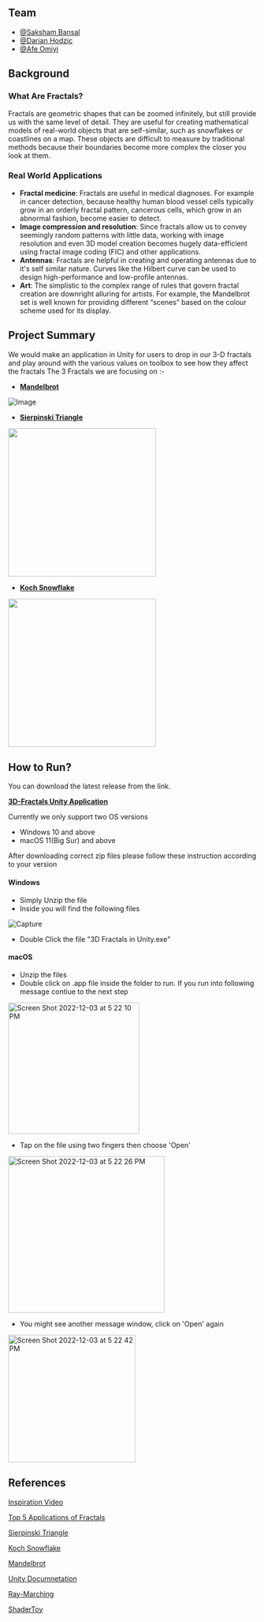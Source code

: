 ## Team

- [@Saksham Bansal](https://www.github.com/sakdec10)
- [@Darian Hodzic](https://www.github.com/dhodzic1)
- [@Afe Omiyi](https://www.github.com/ajo8571)


## Background
### What Are Fractals?
Fractals are geometric shapes that can be zoomed infinitely, but still provide us with the same level of detail.
They are useful for creating mathematical models of real-world objects that are self-similar, such as snowflakes or coastlines on a map. These objects are difficult to measure by traditional methods because their boundaries become more complex the closer you look at them.

### Real World Applications
- **Fractal medicine**: Fractals are useful in medical diagnoses. For example in cancer detection, because healthy human blood vessel cells typically grow in an orderly fractal pattern, cancerous cells, which grow in an abnormal fashion, become easier to detect.
- **Image compression and resolution**: Since fractals allow us to convey seemingly random patterns with little data, working with image resolution and even 3D model creation becomes hugely data-efficient using fractal image coding (FIC) and other applications.  
- **Antennas**: Fractals are helpful in creating and operating antennas  due to it's self similar nature. Curves like the Hilbert curve can be used to design high-performance and low-profile antennas. 
- **Art**: The simplistic to the complex range of rules that govern fractal creation are downright alluring for artists. For example, the Mandelbrot set is well known for providing different “scenes” based on the colour scheme used for its display.

## Project Summary

We would make an application in Unity for users to drop in our 3-D fractals and play around with the various values on toolbox to see how they affect the fractals
The 3 Fractals we are focusing on :-

- [**Mandelbrot**](http://paulbourke.net/fractals/mandelbrot/)

![Image](https://thumbs.gfycat.com/GiftedFailingHoneyeater-size_restricted.gif)

- [**Sierpinski Triangle**](https://fractalformulas.wordpress.com/2017/12/18/sierpinski-triangle/)
<img src="https://upload.wikimedia.org/wikipedia/commons/0/00/Sierpinskitetrahedron.gif" width="300" height="300" />



- [**Koch Snowflake**](https://en.wikipedia.org/wiki/Koch_snowflake)
<img src="https://www.robinsnyder.com/W/RMS2.NV/get-01.php?p=/Z/FRACTAL1.IMG/snow99.gif" width="300" height="300" />

## How to Run?
You can download the latest release from the link. 

[**3D-Fractals Unity Application**](https://github.com/sakdec10/3DFractalsInUnity/releases/latest)

Currently we only support two OS versions
- Windows 10 and above
- macOS 11(Big Sur) and above

After downloading correct zip files please follow these instruction according to your version

#### Windows
- Simply Unzip the file
- Inside you will find the following files

![Capture](https://user-images.githubusercontent.com/35973305/205464823-a4c62ef4-d3ba-4f19-8cf3-29e7d3605a8b.PNG)

- Double Click the file "3D Fractals in Unity.exe"

#### macOS
- Unzip the files 
- Double click on .app file inside the folder to run. If you run into following message contiue to the next step

<img width="266" alt="Screen Shot 2022-12-03 at 5 22 10 PM" src="https://user-images.githubusercontent.com/35973305/205464713-9207421c-0001-4d47-b280-628d9c7ee0b3.png">

- Tap on the file using two fingers then choose 'Open'

<img width="317" alt="Screen Shot 2022-12-03 at 5 22 26 PM" src="https://user-images.githubusercontent.com/35973305/205464934-8068425c-d0a1-437c-89e7-feffeceb8e5e.png">

- You might see another message window, click on 'Open' again

<img width="258" alt="Screen Shot 2022-12-03 at 5 22 42 PM" src="https://user-images.githubusercontent.com/35973305/205464956-e5e82093-a0ff-49dd-a91f-58e3a2899f57.png">


  
## References 
[Inspiration Video](https://www.youtube.com/watch?v=AOIFUDFToFs&list=WL&index=28)

[Top 5 Applications of Fractals](https://uwaterloo.ca/math/news/top-5-applications-fractals)

[Sierpinski Triangle](https://fractalformulas.wordpress.com/2017/12/18/sierpinski-triangle/)

[Koch Snowflake](https://en.wikipedia.org/wiki/Koch_snowflake)

[Mandelbrot](http://paulbourke.net/fractals/mandelbrot/)

[Unity Documnetation](https://docs.unity.com/)

[Ray-Marching](https://timcoster.com/2020/02/11/raymarching-shader-pt1-glsl/)

[ShaderToy](https://www.shadertoy.com/results?query=mandelbulb)



